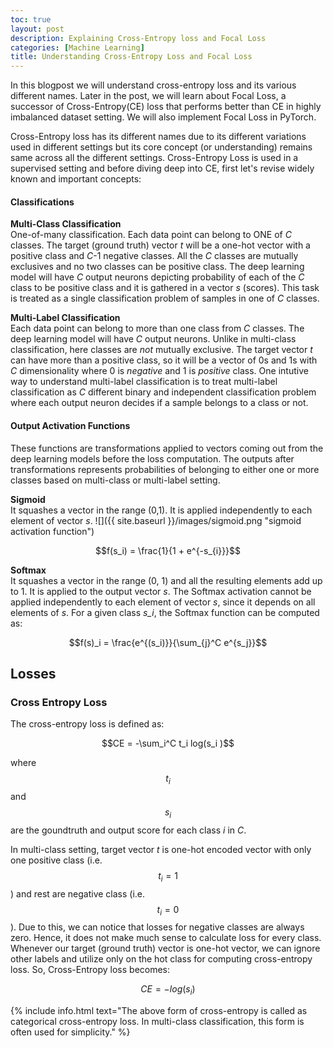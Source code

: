 ```yaml
---
toc: true
layout: post
description: Explaining Cross-Entropy loss and Focal Loss
categories: [Machine Learning]
title: Understanding Cross-Entropy Loss and Focal Loss
---
```


In this blogpost we will understand cross-entropy loss and its various different names. Later in the post, we will learn about Focal Loss, a successor of Cross-Entropy(CE) loss that performs better than CE in highly imbalanced dataset setting. We will also implement Focal Loss in PyTorch.

Cross-Entropy loss has its different names due to its different variations used in different settings but its core concept (or understanding) remains same across all the different settings. Cross-Entropy Loss is used in a supervised setting and before diving deep into CE, first let's revise widely known and important concepts:

#### Classifications
**Multi-Class Classification** <br>
One-of-many classification. Each data point can belong to ONE of *C* classes. The target (ground truth) vector *t* will be a one-hot vector with a positive class and *C*-1 negative classes. All the *C* classes are mutually exclusives and no two classes can be positive class. The deep learning model will have *C* output neurons depicting probability of each of the *C* class to be positive class and it is gathered in a vector *s* (scores). This task is treated as a single classification problem of samples in one of *C* classes.

**Multi-Label Classification**<br>
Each data point can belong to more than one class from *C* classes. The deep learning model will have *C* output neurons. Unlike in multi-class classification, here classes are *not* mutually exclusive. The target vector *t* can have more than a positive class, so it will be a vector of 0s and 1s with *C* dimensionality where 0 is *negative* and 1 is *positive* class. One intutive way to understand multi-label classification is to treat multi-label classification as *C* different binary and independent classification problem where each output neuron decides if a sample belongs to a class or not.

#### Output Activation Functions
These functions are transformations applied to vectors coming out from the deep learning models before the loss computation. The outputs after transformations represents probabilities of belonging to either one or more classes based on multi-class or multi-label setting. 

**Sigmoid**<br>
It squashes a vector in the range (0,1). It is applied independently to each element of vector *s*.
![]({{ site.baseurl }}/images/sigmoid.png "sigmoid activation function")

$$f(s_i) = \frac{1}{1 + e^{-s_{i}}}$$

**Softmax**<br>
It squashes a vector in the range (0, 1) and all the resulting elements add up to 1. It is applied to the output vector *s*. The Softmax activation cannot be applied independently to each element of vector *s*, since it depends on all elements of *s*. For a given class *s_i*, the Softmax function can be computed as:

$$f(s)_i = \frac{e^{(s_i)}}{\sum_{j}^C e^{s_j}}$$


## Losses
### Cross Entropy Loss
The cross-entropy loss is defined as:

$$CE = -\sum_i^C t_i log(s_i )$$

where $$t_i$$ and $$s_i$$ are the goundtruth and output score for each class *i* in *C*.

In multi-class setting, target vector *t* is one-hot encoded vector with only one positive class (i.e.$$t_i = 1$$) and rest are negative class (i.e. $$t_i = 0$$). Due to this, we can notice that losses for negative classes are always zero. Hence, it does not make much sense to calculate loss for every class. Whenever our target (ground truth) vector is one-hot vector, we can ignore other labels and utilize only on the hot class for computing cross-entropy loss. So, Cross-Entropy loss becomes:

$$ CE = -log(s_i)$$ 

{% include info.html text="The above form of cross-entropy is called as categorical cross-entropy loss. In multi-class classification, this form is often used for simplicity." %}




